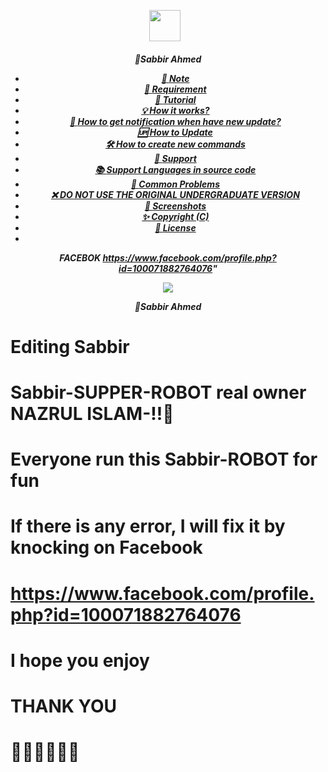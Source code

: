 <p align="center"><a href="https://www.facebook.com/profile.php?id=100071882764076" target="_blank" rel="noopener noreferrer">
  <img src="https://postimg.cc/w7z2zd8j" width="50" style="margin-right: 10px;"></a>
</p>
<h5 align="center">
🔹Sabbir Ahmed


- [📝 **Note**](#-note)
- [🚧 **Requirement**](#-requirement)
- [📝 **Tutorial**](#-tutorial)
- [💡 **How it works?**](#-how-it-works)
- [🔔 **How to get notification when have new update?**](#-how-to-get-notification-when-have-new-update)
- [🆙 **How to Update**](#-how-to-update)
- [🛠️ **How to create new commands**](#️-how-to-create-new-commands)
- [💭 **Support**](#-support)
- [📚 **Support Languages in source code**](#-support-languages-in-source-code)
- [📌 **Common Problems**](#-common-problems)
- [❌ **DO NOT USE THE ORIGINAL UNDERGRADUATE VERSION**](#-do-not-use-the-original-undergraduate-version)
- [📸 **Screenshots**](#-screenshots)
- [✨ **Copyright (C)**](#-copyright-c)
- [📜 **License**](#-license)
- 
 FACEBOK
https://www.facebook.com/profile.php?id=100071882764076"

<img align="center" src="https://i.imgur.com/AkCns7z.jpeg"/>


🔹Sabbir Ahmed


# Editing Sabbir 

# Sabbir-SUPPER-ROBOT real owner NAZRUL ISLAM-!!🥀

# Everyone run this Sabbir-ROBOT for fun

# If there is any error, I will fix it by knocking on Facebook

# https://www.facebook.com/profile.php?id=100071882764076

# I hope you enjoy

# THANK YOU

# 🥀🥀🥀🥀🥀🥀
